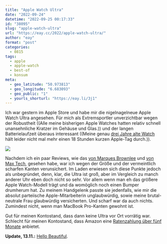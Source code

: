 ```yaml
---
title: "Apple Watch Ultra"
date: "2022-09-24"
datetime: "2022-09-25 00:17:33"
id: "38095"
slug: "apple-watch-ultra"
url: "https://eay.cc/2022/apple-watch-ultra/"
author: "eay"
format: "post"
categories:
  - 0815
tags:
  - apple
  - apple-watch
  - best-of
  - konsum
meta:
  - geo_latitude: "50.973813"
  - geo_longitude: "6.683093"
  - geo_public: "1"
  - yourls_shorturl: "https://eay.li/3j1"
---
```


Ich war gestern im Apple Store und habe mir die nigelnagelneue Apple Watch Ultra angesehen. Für mich als Extremsportler unverzichtbar wegen der Robustheit ((Alle meine bisherigen Apple Watches hatten relativ schnell unansehnliche Kratzer im Gehäuse und Glas.)) und der langen Batterielaufzeit überaus interessant ((Meine genau [drei Jahre alte Watch](https://eay.cc/2019/hello-beautiful/) hält leider nicht mal mehr einen 18 Stunden kurzen Apple-Tag durch.)).

![](https://eay.cc/uploads/2022/apple-watch-ultra.jpg)

Nachdem ich ein paar Reviews, wie das [von Marques Brownlee](https://youtu.be/HjEqOWjTkHE) und [von Max Tech](https://youtu.be/0E70KzkY-0k), gesehen habe, war ich wegen der Größe und der vermeintlich scharfen Kanten verunsichert. Im Laden erwiesen sich diese Punkte jedoch als unbegründet, denn, klar, die Ultra ist groß, aber im Vergleich zu manch anderer Uhr eben doch nicht so sehr. Vor allem wenn man eh das größere Apple Watch-Modell trägt und da womöglich noch einen Bumper drumherum hat. Zu meinem Handgelenk passte sie jedenfalls, wie mir die absolut parteiische Apple-Mitarbeiterin unglaubwürdig, sowie meine brutal-neutrale Frau glaubwürdig versicherten. Und scharf war da auch nichts. Zumindest nicht, wenn man MacBook Pro-Kanten gewohnt ist.

Gut für meinen Kontostand, dass dann keine Ultra vor Ort vorrätig war. Schlecht für meinen Kontostand, dass Amazon eine [Ratenzahlung über fünf Monate](https://www.amazon.de/exec/obidos/ASIN/B0BDHWY5ZP/eayznet-21) anbietet.

**Update, 13.11.:** [Hello Beautiful](https://eay.cc/2022/hello-beautiful-2/).
